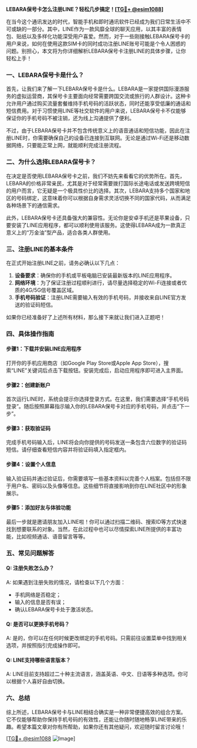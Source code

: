 **LEBARA保号卡怎么注册LINE？轻松几步搞定！[[TG💪+ @esim1088](https://t.me/s/esim1088)]**

在当今这个通讯发达的时代，智能手机和即时通讯软件已经成为我们日常生活中不可或缺的一部分。其中，LINE作为一款风靡全球的聊天应用，以其丰富的表情包、贴纸以及多样化功能深受用户喜爱。然而，对于一些刚接触LEBARA保号卡的用户来说，如何在使用这款SIM卡的同时成功注册LINE账号可能是个令人困惑的问题。别担心，本文将为你详细解析LEBARA保号卡注册LINE的具体步骤，让你轻松上手！

### 一、LEBARA保号卡是什么？

首先，让我们来了解一下LEBARA保号卡是什么。LEBARA是一家提供国际漫游服务的虚拟运营商，其保号卡主要面向经常需要跨国交流或旅行的人群设计。这种卡允许用户通过购买流量套餐维持手机号码的活跃状态，同时还能享受低廉的通话和短信费用。对于习惯使用LINE等社交软件的用户来说，LEBARA保号卡不仅能够保证你的手机号码不被注销，还为线上沟通提供了便利。

不过，由于LEBARA保号卡并不包含传统意义上的语音通话和短信功能，因此在注册LINE时，你需要确保自己的设备已连接到互联网。无论是通过Wi-Fi还是移动数据网络，只要能正常上网，就能顺利完成注册流程。

### 二、为什么选择LEBARA保号卡？

在决定是否使用LEBARA保号卡之前，我们不妨先来看看它的优势所在。首先，LEBARA的价格非常亲民，尤其是对于经常需要拨打国际长途电话或发送跨境短信的用户而言，它无疑是一个极具性价比的选择。其次，LEBARA支持多个国家和地区的号码绑定，这意味着你可以根据自身需求灵活切换不同的国家代码，从而满足各种场景下的通信需求。

此外，LEBARA保号卡还具备强大的兼容性。无论你是安卓手机还是苹果设备，只要安装了LINE应用程序，都可以顺利使用该服务。这使得LEBARA成为一款真正意义上的“万金油”型产品，适合各类人群使用。

### 三、注册LINE的基本条件

在正式开始注册LINE之前，请务必确认以下几点：

1. **设备要求**：确保你的手机或平板电脑已安装最新版本的LINE应用程序。
2. **网络环境**：为了保证注册过程顺利进行，请尽量选择稳定的Wi-Fi连接或者优质的4G/5G信号覆盖区域。
3. **手机号码验证**：注册LINE需要输入有效的手机号码，并接收来自LINE官方发送的验证码短信。

如果你已经准备好了上述所有材料，那么接下来就让我们进入正题吧！

### 四、具体操作指南

#### 步骤1：下载并安装LINE应用程序
打开你的手机应用商店（如Google Play Store或Apple App Store），搜索“LINE”关键词后点击下载按钮。安装完成后，启动应用程序即可进入主界面。

#### 步骤2：创建新账户
首次运行LINE时，系统会提示你选择登录方式。在这里，我们需要选择“手机号码登录”。随后按照屏幕指示输入你的LEBARA保号卡对应的手机号码，并点击“下一步”。

#### 步骤3：获取验证码
完成手机号码输入后，LINE将会向你提供的号码发送一条包含六位数字的验证码短信。请仔细查看短信内容并将验证码填入指定框内。

#### 步骤4：设置个人信息
输入验证码并通过验证后，你需要填写一些基本资料以完善个人档案。包括但不限于用户名、密码以及头像等信息。这些细节将直接影响到你在LINE社区中的形象展示。

#### 步骤5：添加好友与体验功能
最后一步就是邀请朋友加入LINE啦！你可以通过扫描二维码、搜索ID等方式快速找到想要联系的对象。当然，在此过程中也可以尽情探索LINE所提供的丰富功能，比如视频通话、语音留言等等。

### 五、常见问题解答

#### Q: 注册失败怎么办？
A: 如果遇到注册失败的情况，请检查以下几个方面：
- 手机网络是否稳定；
- 输入的信息是否有误；
- 确认LEBARA保号卡处于激活状态。

#### Q: 是否可以更换手机号码？
A: 是的，你可以在任何时候更改绑定的手机号码。只需前往设置菜单中找到相关选项，并按照指引完成操作即可。

#### Q: LINE支持哪些语言版本？
A: LINE目前支持超过二十种主流语言，涵盖英语、中文、日语等多种选项。你可以根据个人喜好自由切换。

### 六、总结

综上所述，LEBARA保号卡与LINE相结合确实是一种非常便捷高效的组合方案。它不仅能够帮助你保持手机号码的有效性，还能让你随时随地畅享LINE带来的乐趣。希望本篇文章对你有所帮助，如果你还有其他疑问，欢迎随时留言讨论哦！

[[TG💪+ @esim1088](https://t.me/s/esim1088) ![Image](https://i.postimg.cc/4NQfJmqS/Snipaste-2025-05-13-00-14-12.png)]